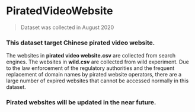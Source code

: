 # PiratedVideoWebsite
> Dataset was collected in August 2020
### This dataset target Chinese pirated video website.
The websites in **pirated video website.csv** are collected from search engines.
The websites in **wild.csv** are collected from wild experiment.
Due to the law enforcement of the regulatory authorities and the frequent replacement of domain names by pirated website operators, there are a large number of expired websites that cannot be accessed normally in this dataset.
### Pirated websites will be updated in the near future.
